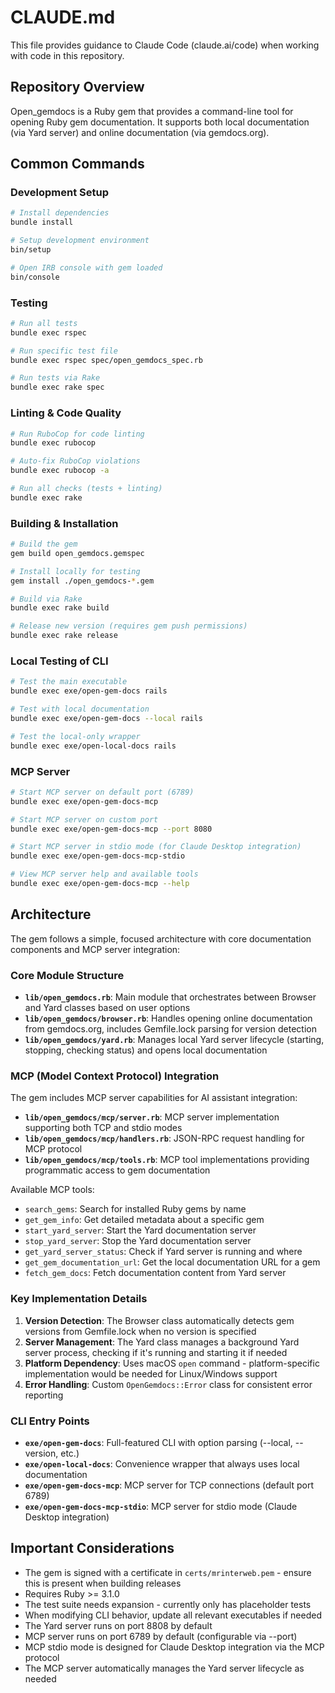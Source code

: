 # CLAUDE.md

This file provides guidance to Claude Code (claude.ai/code) when working with code in this repository.

## Repository Overview

Open_gemdocs is a Ruby gem that provides a command-line tool for opening Ruby gem documentation. It supports both local documentation (via Yard server) and online documentation (via gemdocs.org).

## Common Commands

### Development Setup
```bash
# Install dependencies
bundle install

# Setup development environment
bin/setup

# Open IRB console with gem loaded
bin/console
```

### Testing
```bash
# Run all tests
bundle exec rspec

# Run specific test file
bundle exec rspec spec/open_gemdocs_spec.rb

# Run tests via Rake
bundle exec rake spec
```

### Linting & Code Quality
```bash
# Run RuboCop for code linting
bundle exec rubocop

# Auto-fix RuboCop violations
bundle exec rubocop -a

# Run all checks (tests + linting)
bundle exec rake
```

### Building & Installation
```bash
# Build the gem
gem build open_gemdocs.gemspec

# Install locally for testing
gem install ./open_gemdocs-*.gem

# Build via Rake
bundle exec rake build

# Release new version (requires gem push permissions)
bundle exec rake release
```

### Local Testing of CLI
```bash
# Test the main executable
bundle exec exe/open-gem-docs rails

# Test with local documentation
bundle exec exe/open-gem-docs --local rails

# Test the local-only wrapper
bundle exec exe/open-local-docs rails
```

### MCP Server
```bash
# Start MCP server on default port (6789)
bundle exec exe/open-gem-docs-mcp

# Start MCP server on custom port
bundle exec exe/open-gem-docs-mcp --port 8080

# Start MCP server in stdio mode (for Claude Desktop integration)
bundle exec exe/open-gem-docs-mcp-stdio

# View MCP server help and available tools
bundle exec exe/open-gem-docs-mcp --help
```

## Architecture

The gem follows a simple, focused architecture with core documentation components and MCP server integration:

### Core Module Structure
- **`lib/open_gemdocs.rb`**: Main module that orchestrates between Browser and Yard classes based on user options
- **`lib/open_gemdocs/browser.rb`**: Handles opening online documentation from gemdocs.org, includes Gemfile.lock parsing for version detection
- **`lib/open_gemdocs/yard.rb`**: Manages local Yard server lifecycle (starting, stopping, checking status) and opens local documentation

### MCP (Model Context Protocol) Integration
The gem includes MCP server capabilities for AI assistant integration:

- **`lib/open_gemdocs/mcp/server.rb`**: MCP server implementation supporting both TCP and stdio modes
- **`lib/open_gemdocs/mcp/handlers.rb`**: JSON-RPC request handling for MCP protocol
- **`lib/open_gemdocs/mcp/tools.rb`**: MCP tool implementations providing programmatic access to gem documentation

Available MCP tools:
- `search_gems`: Search for installed Ruby gems by name
- `get_gem_info`: Get detailed metadata about a specific gem
- `start_yard_server`: Start the Yard documentation server
- `stop_yard_server`: Stop the Yard documentation server
- `get_yard_server_status`: Check if Yard server is running and where
- `get_gem_documentation_url`: Get the local documentation URL for a gem
- `fetch_gem_docs`: Fetch documentation content from Yard server

### Key Implementation Details

1. **Version Detection**: The Browser class automatically detects gem versions from Gemfile.lock when no version is specified
2. **Server Management**: The Yard class manages a background Yard server process, checking if it's running and starting it if needed
3. **Platform Dependency**: Uses macOS `open` command - platform-specific implementation would be needed for Linux/Windows support
4. **Error Handling**: Custom `OpenGemdocs::Error` class for consistent error reporting

### CLI Entry Points
- **`exe/open-gem-docs`**: Full-featured CLI with option parsing (--local, --version, etc.)
- **`exe/open-local-docs`**: Convenience wrapper that always uses local documentation
- **`exe/open-gem-docs-mcp`**: MCP server for TCP connections (default port 6789)
- **`exe/open-gem-docs-mcp-stdio`**: MCP server for stdio mode (Claude Desktop integration)

## Important Considerations

- The gem is signed with a certificate in `certs/mrinterweb.pem` - ensure this is present when building releases
- Requires Ruby >= 3.1.0
- The test suite needs expansion - currently only has placeholder tests
- When modifying CLI behavior, update all relevant executables if needed
- The Yard server runs on port 8808 by default
- MCP server runs on port 6789 by default (configurable via --port)
- MCP stdio mode is designed for Claude Desktop integration via the MCP protocol
- The MCP server automatically manages the Yard server lifecycle as needed